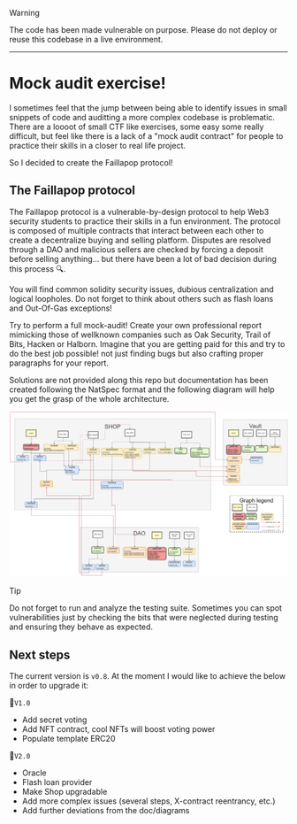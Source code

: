> [!WARNING]
> The code has been made vulnerable on purpose. Please do not deploy or reuse this codebase in a live environment.

---

# Mock audit exercise!

I sometimes feel that the jump between being able to identify issues in small snippets of code and auditting a more complex codebase is problematic. There are a loooot of small CTF like exercises, some easy some really difficult, but feel like there is a lack of a "mock audit contract" for people to practice their skills in a closer to real life project. 

So I decided to create the Faillapop protocol!


## The Faillapop protocol

The Faillapop protocol is a vulnerable-by-design protocol to help Web3 security students to practice their skills in a fun environment. The protocol is composed of multiple contracts that interact between each other to create a decentralize buying and selling platform. Disputes are resolved through a DAO and malicious sellers are checked by forcing a deposit before selling anything... but there have been a lot of bad decision during this process :mag:. 


You will find common solidity security issues, dubious centralization and logical loopholes. Do not forget to think about others such as flash loans and Out-Of-Gas exceptions! 

Try to perform a full mock-audit! Create your own professional report mimicking those of wellknown companies such as Oak Security, Trail of Bits, Hacken or Halborn. Imagine that you are getting paid for this and try to do the best job possible! not just finding bugs but also crafting proper paragraphs for your report. 


Solutions are not provided along this repo but documentation has been created following the NatSpec format and the following diagram will help you get the grasp of the whole architecture.


![Faillapop diagram](Faillapop_diagram.png)


> [!TIP]
> Do not forget to run and analyze the testing suite. Sometimes you can spot vulnerabilities just by checking the bits that were neglected during testing and ensuring they behave as expected.

## Next steps

The current version is `v0.8`. At the moment I would like to achieve the below in order to upgrade it:


:pushpin:`V1.0`

- Add secret voting
- Add NFT contract, cool NFTs will boost voting power
- Populate template ERC20


:pushpin:`V2.0`

- Oracle
- Flash loan provider
- Make Shop upgradable
- Add more complex issues (several steps, X-contract reentrancy, etc.)
- Add further deviations from the doc/diagrams
